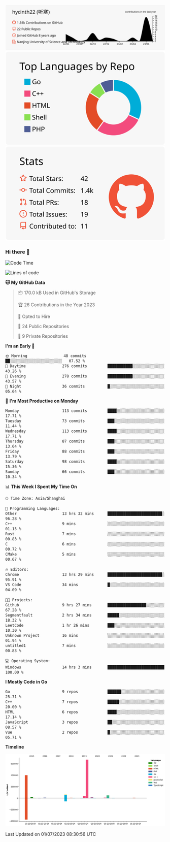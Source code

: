 [![](https://raw.githubusercontent.com/hycinth22/hycinth22/main/profile-summary-card-output/swift/0-profile-details.svg)](https://github.com/vn7n24fzkq/github-profile-summary-cards)
[![](https://raw.githubusercontent.com/hycinth22/hycinth22/main/profile-summary-card-output/swift/1-repos-per-language.svg)](https://github.com/vn7n24fzkq/github-profile-summary-cards) <!-- [![](https://raw.githubusercontent.com/hycinth22/hycinth22/main/profile-summary-card-output/swift/2-most-commit-language.svg)](https://github.com/vn7n24fzkq/github-profile-summary-cards) --> [![](https://raw.githubusercontent.com/hycinth22/hycinth22/main/profile-summary-card-output/swift/3-stats.svg)](https://github.com/vn7n24fzkq/github-profile-summary-cards) 
<!--
[![](https://raw.githubusercontent.com/hycinth22/hycinth22/main/profile-summary-card-output/swift/4-productive-time.svg)](https://github.com/vn7n24fzkq/github-profile-summary-cards) -->


### Hi there 👋

<!--
**pinelliar/pinelliar** is a ✨ _special_ ✨ repository because its `README.md` (this file) appears on your GitHub profile.

Here are some ideas to get you started:

- 🔭 I’m currently working on ...
- 🌱 I’m currently learning ...
- 👯 I’m looking to collaborate on ...
- 🤔 I’m looking for help with ...
- 💬 Ask me about ...
- 📫 How to reach me: ...
- 😄 Pronouns: ...
- ⚡ Fun fact: ...
-->

<!--START_SECTION:waka-->
![Code Time](http://img.shields.io/badge/Code%20Time-1%2C077%20hrs%203%20mins-blue)

![Lines of code](https://img.shields.io/badge/From%20Hello%20World%20I%27ve%20Written-1.3%20million%20lines%20of%20code-blue)

**🐱 My GitHub Data** 

> 📦 170.0 kB Used in GitHub's Storage 
 > 
> 🏆 26 Contributions in the Year 2023
 > 
> 💼 Opted to Hire
 > 
> 📜 24 Public Repositories 
 > 
> 🔑 9 Private Repositories 
 > 
**I'm an Early 🐤** 

```text
🌞 Morning                48 commits          ██░░░░░░░░░░░░░░░░░░░░░░░   07.52 % 
🌆 Daytime                276 commits         ███████████░░░░░░░░░░░░░░   43.26 % 
🌃 Evening                278 commits         ███████████░░░░░░░░░░░░░░   43.57 % 
🌙 Night                  36 commits          █░░░░░░░░░░░░░░░░░░░░░░░░   05.64 % 
```
📅 **I'm Most Productive on Monday** 

```text
Monday                   113 commits         ████░░░░░░░░░░░░░░░░░░░░░   17.71 % 
Tuesday                  73 commits          ███░░░░░░░░░░░░░░░░░░░░░░   11.44 % 
Wednesday                113 commits         ████░░░░░░░░░░░░░░░░░░░░░   17.71 % 
Thursday                 87 commits          ███░░░░░░░░░░░░░░░░░░░░░░   13.64 % 
Friday                   88 commits          ███░░░░░░░░░░░░░░░░░░░░░░   13.79 % 
Saturday                 98 commits          ████░░░░░░░░░░░░░░░░░░░░░   15.36 % 
Sunday                   66 commits          ███░░░░░░░░░░░░░░░░░░░░░░   10.34 % 
```


📊 **This Week I Spent My Time On** 

```text
🕑︎ Time Zone: Asia/Shanghai

💬 Programming Languages: 
Other                    13 hrs 32 mins      ████████████████████████░   96.28 % 
C++                      9 mins              ░░░░░░░░░░░░░░░░░░░░░░░░░   01.15 % 
Rust                     7 mins              ░░░░░░░░░░░░░░░░░░░░░░░░░   00.83 % 
C                        6 mins              ░░░░░░░░░░░░░░░░░░░░░░░░░   00.72 % 
CMake                    5 mins              ░░░░░░░░░░░░░░░░░░░░░░░░░   00.67 % 

🔥 Editors: 
Chrome                   13 hrs 29 mins      ████████████████████████░   95.91 % 
VS Code                  34 mins             █░░░░░░░░░░░░░░░░░░░░░░░░   04.09 % 

🐱‍💻 Projects: 
Github                   9 hrs 27 mins       █████████████████░░░░░░░░   67.28 % 
Segmentfault             2 hrs 34 mins       █████░░░░░░░░░░░░░░░░░░░░   18.32 % 
LeetCode                 1 hr 26 mins        ███░░░░░░░░░░░░░░░░░░░░░░   10.30 % 
Unknown Project          16 mins             ░░░░░░░░░░░░░░░░░░░░░░░░░   01.94 % 
untitled1                7 mins              ░░░░░░░░░░░░░░░░░░░░░░░░░   00.83 % 

💻 Operating System: 
Windows                  14 hrs 3 mins       █████████████████████████   100.00 % 
```

**I Mostly Code in Go** 

```text
Go                       9 repos             ██████░░░░░░░░░░░░░░░░░░░   25.71 % 
C++                      7 repos             █████░░░░░░░░░░░░░░░░░░░░   20.00 % 
HTML                     6 repos             ████░░░░░░░░░░░░░░░░░░░░░   17.14 % 
JavaScript               3 repos             ██░░░░░░░░░░░░░░░░░░░░░░░   08.57 % 
Vue                      2 repos             █░░░░░░░░░░░░░░░░░░░░░░░░   05.71 % 
```



**Timeline**

![Lines of Code chart](https://raw.githubusercontent.com/hycinth22/hycinth22/main/assets/bar_graph.png)


 Last Updated on 01/07/2023 08:30:56 UTC
<!--END_SECTION:waka-->
